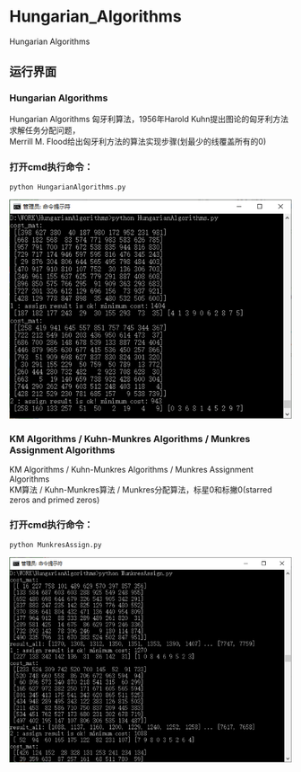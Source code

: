 # Hungarian_Algorithms
Hungarian Algorithms
## 运行界面
### Hungarian Algorithms
Hungarian Algorithms 匈牙利算法，1956年Harold Kuhn提出图论的匈牙利方法求解任务分配问题，  
Merrill M. Flood给出匈牙利方法的算法实现步骤(划最少的线覆盖所有的0)  
  
### 打开cmd执行命令：  
``` python
python HungarianAlgorithms.py
```  
<img src="HungarianAlgorithms.jpg">

### KM Algorithms / Kuhn-Munkres Algorithms / Munkres Assignment Algorithms
KM Algorithms / Kuhn-Munkres Algorithms / Munkres Assignment Algorithms  
KM算法 / Kuhn-Munkres算法 / Munkres分配算法，标星0和标撇0(starred zeros and primed zeros)  
  
### 打开cmd执行命令：  
``` python
python MunkresAssign.py
```  
<img src="MunkresAssign.jpg" width="708px">
